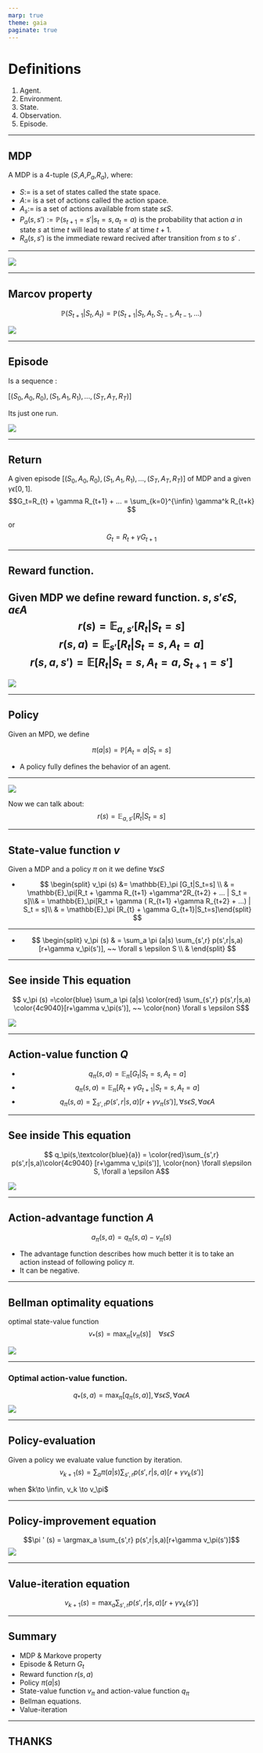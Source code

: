 ```yaml
---
marp: true
theme: gaia
paginate: true
---
```



# Definitions

1. Agent.
2. Environment.
3. State.
4. Observation.
5. Episode.

---
## MDP

A MDP is a 4-tuple ($S$,$A$,$P_a$,$R_a$), where: 
* $S:=$ is a set of states called the state space.
* $A:=$ is a set of actions called the action space.
* $A_s:=$ is a set of actions available from state $s\epsilon S$.
* $P_a(s,s') := \mathbb{P}(s_{t+1}= s' | s_t = s, a_t = a)$ is the probability that action $a$ in state $s$ at time $t$ will lead to state $s'$ at time $t+1$.
* $R_a(s,s')$ is the immediate reward recived after transition from $s$ to $s'$ .

---

![](Markov_Decision_Process.svg)

---

## Marcov property 

$$\mathbb{P}(S_{t+1} | S_t, A_t) =\mathbb{P}(S_{t+1} | S_t, A_t, S_{t-1}, A_{t-1}, ...)  $$ 

![](Marcov_phy.svg)
 

---
## Episode

Is a sequence :

$[(S_0,A_0,R_0),(S_1,A_1,R_1),...,(S_T,A_T,R_T)]$

Its just one run.



![](Episode.svg)

---
## Return
A given episode $[(S_0,A_0,R_0),(S_1,A_1,R_1),...,(S_T,A_T,R_T)]$ of MDP and a given $\gamma\epsilon[0,1]$.
$$G_t=R_{t} + \gamma R_{t+1} + ... = \sum_{k=0}^{\infin} \gamma^k R_{t+k}    $$

or 
$$ G_t = R_{t} + \gamma G_{t+1}$$

---
## Reward function.
Given MDP we define reward function. $s ,s'\epsilon S, a\epsilon A$
$$ r(s) = \mathbb{E}_{a,s'}[R_{t} | S_t = s] $$ 
$$ r(s,a) = \mathbb{E}_{s'}[R_{t} | S_t = s, A_t =a ] $$ 
$$ r(s,a,s') = \mathbb{E}[R_{t} | S_t = s, A_t =a,S_{t+1} = s' ] $$ 
---

![](RewardFunction.svg)

---
## Policy 
Given an MPD, we define

$$ \pi(a|s)= \mathbb{P} [A_t = a | S_t = s] $$

* A policy fully defines the behavior of an agent.

---
![](RewardFunctionWithPolicy.svg)

Now we can talk about: 
$$ r(s) = \mathbb{E}_{a,s'}[R_{t} | S_t = s] $$ 



---
## State-value function $v$

Given a MDP and a policy $\pi$ on it we define $\forall s \epsilon S$
* $$ \begin{split} v_\pi (s) &= \mathbb{E}_\pi [G_t|S_t=s] \\ & = \mathbb{E}_\pi[R_t + \gamma R_{t+1} +\gamma^2R_{t+2} + ... | S_t = s]\\& = \mathbb{E}_\pi[R_t + \gamma ( R_{t+1} +\gamma R_{t+2} + ...) | S_t = s]\\ & = \mathbb{E}_\pi [R_{t} + \gamma G_{t+1}|S_t=s]\end{split} $$

---

* $$ \begin{split} v_\pi (s) & = \sum_a \pi (a|s) \sum_{s',r} p(s',r|s,a)[r+\gamma v_\pi(s')], ~~ \forall s \epsilon S \\ &   \end{split} $$




---
## See inside This equation

$$ v_\pi (s) =\color{blue} \sum_a \pi (a|s) \color{red} \sum_{s',r} p(s',r|s,a) \color{4c9040}[r+\gamma v_\pi(s')], ~~ \color{non} \forall s \epsilon S$$

![](StateValueFunction.svg)

---
##  Action-value function $Q$

* $$q_\pi(s,a) = \mathbb{E}_\pi [G_t | S_t = s, A_t = a] $$
* $$q_\pi(s,a) = \mathbb{E}_\pi [R_t + \gamma G_{t+1}| S_t=s,A_t=a]$$
* $$ q_\pi(s,a) = \sum_{s',r} p(s',r|s,a) [r+\gamma v_\pi(s')], \forall s\epsilon S, \forall a \epsilon A$$

---
## See inside This equation

 $$ q_\pi(s,\textcolor{blue}{a}) = \color{red}\sum_{s',r} p(s',r|s,a)\color{4c9040} [r+\gamma v_\pi(s')], \color{non} \forall s\epsilon S, \forall a \epsilon A$$

![](ActionValueFunction.svg)

---

## Action-advantage function $A$


$$a_\pi (s,a)= q_\pi (s,a) - v_\pi (s) $$

* The advantage function describes how much better it is to take an action instead of following policy $\pi$.
* It can be negative. 

---

## Bellman optimality equations

optimal state-value function
$$v_*(s) = \max_\pi [ v_\pi(s) ] ~~~~ \forall s \epsilon S$$

![](OptimalStateValueFunction.svg)

---
### Optimal action-value function.
$$q_*(s,a) = \max_\pi[q_\pi(s,a)], \forall s \epsilon S, \forall  a \epsilon A$$
![](ActionValueFunction.svg)


---
## Policy-evaluation 

Given a policy we evaluate value function by iteration.
$$ v_{k+1}(s)= \sum_a \pi(a|s) \sum_{s',r} p(s',r|s,a) [r+\gamma v_k(s')] $$

when $k\to \infin, v_k \to v_\pi$ 


---
## Policy-improvement equation
$$\pi ' (s) = \argmax_a \sum_{s',r} p(s',r|s,a)[r+\gamma v_\pi(s')]$$
![](PolicyImprovement.svg)


---
## Value-iteration equation

$$ v_{k+1}(s)= \max_a \sum_{s',r} p(s',r|s,a) [r+\gamma v_k(s')] $$

---
## Summary
* MDP & Markove property
* Episode & Return $G_t$
* Reward function $r(s,a)$
* Policy $\pi(a|s)$
* State-value function $v_\pi$ and action-value function $q_\pi$
* Bellman equations. 
* Value-iteration


---

## THANKS  <!--- fit --->
















